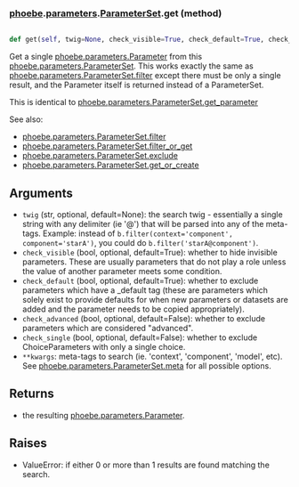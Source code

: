 ### [phoebe](phoebe.md).[parameters](phoebe.parameters.md).[ParameterSet](phoebe.parameters.ParameterSet.md).get (method)


```py

def get(self, twig=None, check_visible=True, check_default=True, check_advanced=False, check_single=False, **kwargs)

```



Get a single [phoebe.parameters.Parameter](phoebe.parameters.Parameter.md) from this
[phoebe.parameters.ParameterSet](phoebe.parameters.ParameterSet.md).  This works exactly the
same as [phoebe.parameters.ParameterSet.filter](phoebe.parameters.ParameterSet.filter.md) except there must be only
a single result, and the Parameter itself is returned instead of a
ParameterSet.

This is identical to [phoebe.parameters.ParameterSet.get_parameter](phoebe.parameters.ParameterSet.get_parameter.md)

See also:
* [phoebe.parameters.ParameterSet.filter](phoebe.parameters.ParameterSet.filter.md)
* [phoebe.parameters.ParameterSet.filter_or_get](phoebe.parameters.ParameterSet.filter_or_get.md)
* [phoebe.parameters.ParameterSet.exclude](phoebe.parameters.ParameterSet.exclude.md)
* [phoebe.parameters.ParameterSet.get_or_create](phoebe.parameters.ParameterSet.get_or_create.md)

Arguments
-----------
* `twig` (str, optional, default=None): the search twig - essentially a single
    string with any delimiter (ie '@') that will be parsed
    into any of the meta-tags.  Example: instead of
    `b.filter(context='component', component='starA')`, you
    could do `b.filter('starA@component')`.
* `check_visible` (bool, optional, default=True): whether to hide invisible
    parameters.  These are usually parameters that do not
    play a role unless the value of another parameter meets
    some condition.
* `check_default` (bool, optional, default=True): whether to exclude parameters which
    have a _default tag (these are parameters which solely exist
    to provide defaults for when new parameters or datasets are
    added and the parameter needs to be copied appropriately).
* `check_advanced` (bool, optional, default=False): whether to exclude parameters which
    are considered "advanced".
* `check_single` (bool, optional, default=False): whether to exclude ChoiceParameters
    with only a single choice.
* `**kwargs`:  meta-tags to search (ie. 'context', 'component',
    'model', etc).  See [phoebe.parameters.ParameterSet.meta](phoebe.parameters.ParameterSet.meta.md)
    for all possible options.

Returns
--------
* the resulting [phoebe.parameters.Parameter](phoebe.parameters.Parameter.md).

Raises
-------
* ValueError: if either 0 or more than 1 results are found
    matching the search.

